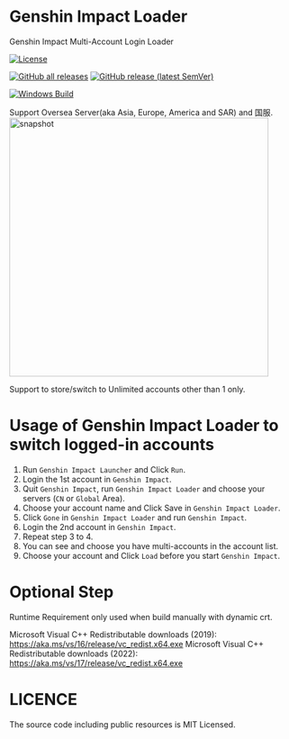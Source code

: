 # Genshin Impact Loader
Genshin Impact Multi-Account Login Loader

[![License][license-svg]][license-link]

[![GitHub all releases](https://img.shields.io/github/downloads/Chilledheart/GenshinImpactLoader/total)](https://github.com/Chilledheart/GenshinImpactLoader/releases)
[![GitHub release (latest SemVer)](https://img.shields.io/github/v/release/Chilledheart/GenshinImpactLoader)](https://github.com/Chilledheart/GenshinImpactLoader/releases)

[![Windows Build](https://github.com/Chilledheart/GenshinImpactLoader/actions/workflows/publish.yml/badge.svg)](https://github.com/Chilledheart/GenshinImpactLoader/actions/workflows/publish.yml)

Support Oversea Server(aka Asia, Europe, America and SAR) and 国服. 
<img width="460" alt="snapshot" src="https://github.com/Chilledheart/GenshinImpactLoader/assets/54673341/f39f33b2-b8e1-448c-a25b-203946abb346">

Support to store/switch to Unlimited accounts other than 1 only.

# Usage of Genshin Impact Loader to switch logged-in accounts

1. Run `Genshin Impact Launcher` and Click `Run`.
2. Login the 1st account in `Genshin Impact`.
3. Quit `Genshin Impact`, run `Genshin Impact Loader` and choose your servers (`CN` or `Global` Area).
4. Choose your account name and Click Save in `Genshin Impact Loader`.
5. Click `Gone` in `Genshin Impact Loader` and run `Genshin Impact`.
6. Login the 2nd account in `Genshin Impact`.
7. Repeat step 3 to 4.
8. You can see and choose you have multi-accounts in the account list.
9. Choose your account and Click `Load` before you start `Genshin Impact`.

# Optional Step

Runtime Requirement only used when build manually with dynamic crt.

Microsoft Visual C++ Redistributable downloads (2019): https://aka.ms/vs/16/release/vc_redist.x64.exe
Microsoft Visual C++ Redistributable downloads (2022): https://aka.ms/vs/17/release/vc_redist.x64.exe

# LICENCE
The source code including public resources is MIT Licensed.

[license-svg]: https://img.shields.io/badge/license-MIT-lightgrey.svg
[license-link]: LICENSE
